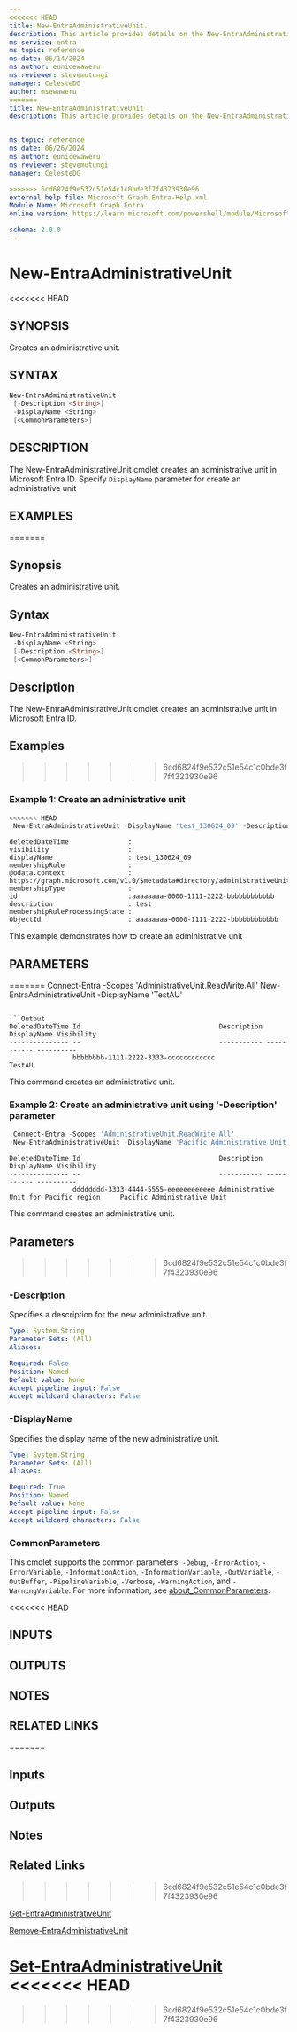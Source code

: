 ```yaml
---
<<<<<<< HEAD
title: New-EntraAdministrativeUnit.
description: This article provides details on the New-EntraAdministrativeUnit command.
ms.service: entra
ms.topic: reference
ms.date: 06/14/2024
ms.author: eunicewaweru
ms.reviewer: stevemutungi
manager: CelesteDG
author: msewaweru
=======
title: New-EntraAdministrativeUnit
description: This article provides details on the New-EntraAdministrativeUnit command.


ms.topic: reference
ms.date: 06/26/2024
ms.author: eunicewaweru
ms.reviewer: stevemutungi
manager: CelesteDG

>>>>>>> 6cd6824f9e532c51e54c1c0bde3f7f4323930e96
external help file: Microsoft.Graph.Entra-Help.xml
Module Name: Microsoft.Graph.Entra
online version: https://learn.microsoft.com/powershell/module/Microsoft.Graph.Entra/New-EntraAdministrativeUnit

schema: 2.0.0
---
```


# New-EntraAdministrativeUnit

<<<<<<< HEAD
## SYNOPSIS

Creates an administrative unit.

## SYNTAX

```powershell
New-EntraAdministrativeUnit
 [-Description <String>] 
 -DisplayName <String> 
 [<CommonParameters>]
```

## DESCRIPTION

The New-EntraAdministrativeUnit cmdlet creates an administrative unit in Microsoft Entra ID. Specify `DisplayName` parameter for create an administrative unit

## EXAMPLES
=======
## Synopsis

Creates an administrative unit.

## Syntax

```powershell
New-EntraAdministrativeUnit 
 -DisplayName <String> 
 [-Description <String>]
 [<CommonParameters>]
```

## Description
The New-EntraAdministrativeUnit cmdlet creates an administrative unit in Microsoft Entra ID.

## Examples
>>>>>>> 6cd6824f9e532c51e54c1c0bde3f7f4323930e96

### Example 1: Create an administrative unit

```powershell
<<<<<<< HEAD
 New-EntraAdministrativeUnit -DisplayName 'test_130624_09' -Description 'test'
```

```output
deletedDateTime               :
visibility                    :
displayName                   : test_130624_09
membershipRule                :
@odata.context                : https://graph.microsoft.com/v1.0/$metadata#directory/administrativeUnits/$entity
membershipType                :
id                            :aaaaaaaa-0000-1111-2222-bbbbbbbbbbbb
description                   : test
membershipRuleProcessingState :
ObjectId                      : aaaaaaaa-0000-1111-2222-bbbbbbbbbbbb
```

This example demonstrates how to create an administrative unit

## PARAMETERS
=======
 Connect-Entra -Scopes 'AdministrativeUnit.ReadWrite.All'
 New-EntraAdministrativeUnit -DisplayName 'TestAU'
```

```Output
DeletedDateTime Id                                   Description DisplayName Visibility
--------------- --                                   ----------- ----------- ----------
                bbbbbbbb-1111-2222-3333-cccccccccccc             TestAU
```

This command creates an administrative unit.

### Example 2: Create an administrative unit using '-Description' parameter

```powershell
 Connect-Entra -Scopes 'AdministrativeUnit.ReadWrite.All'
 New-EntraAdministrativeUnit -DisplayName 'Pacific Administrative Unit' -Description 'Administrative Unit for Pacific region'
```

```Output
DeletedDateTime Id                                   Description DisplayName Visibility
--------------- --                                   ----------- ----------- ----------
                dddddddd-3333-4444-5555-eeeeeeeeeeee Administrative Unit for Pacific region     Pacific Administrative Unit
```

This command creates an administrative unit.

## Parameters
>>>>>>> 6cd6824f9e532c51e54c1c0bde3f7f4323930e96

### -Description

Specifies a description for the new administrative unit.

```yaml
Type: System.String
Parameter Sets: (All)
Aliases:

Required: False
Position: Named
Default value: None
Accept pipeline input: False
Accept wildcard characters: False
```

### -DisplayName

Specifies the display name of the new administrative unit.

```yaml
Type: System.String
Parameter Sets: (All)
Aliases:

Required: True
Position: Named
Default value: None
Accept pipeline input: False
Accept wildcard characters: False
```

### CommonParameters

This cmdlet supports the common parameters: `-Debug`, `-ErrorAction`, `-ErrorVariable`, `-InformationAction`, `-InformationVariable`, `-OutVariable`, `-OutBuffer`, `-PipelineVariable`, `-Verbose`, `-WarningAction`, and `-WarningVariable`. For more information, see [about_CommonParameters](https://go.microsoft.com/fwlink/?LinkID=113216).

<<<<<<< HEAD
## INPUTS

## OUTPUTS

## NOTES

## RELATED LINKS
=======
## Inputs

## Outputs

## Notes

## Related Links
>>>>>>> 6cd6824f9e532c51e54c1c0bde3f7f4323930e96

[Get-EntraAdministrativeUnit](Get-EntraAdministrativeUnit.md)

[Remove-EntraAdministrativeUnit](Remove-EntraAdministrativeUnit.md)

[Set-EntraAdministrativeUnit](Set-EntraAdministrativeUnit.md)
<<<<<<< HEAD
=======

>>>>>>> 6cd6824f9e532c51e54c1c0bde3f7f4323930e96
